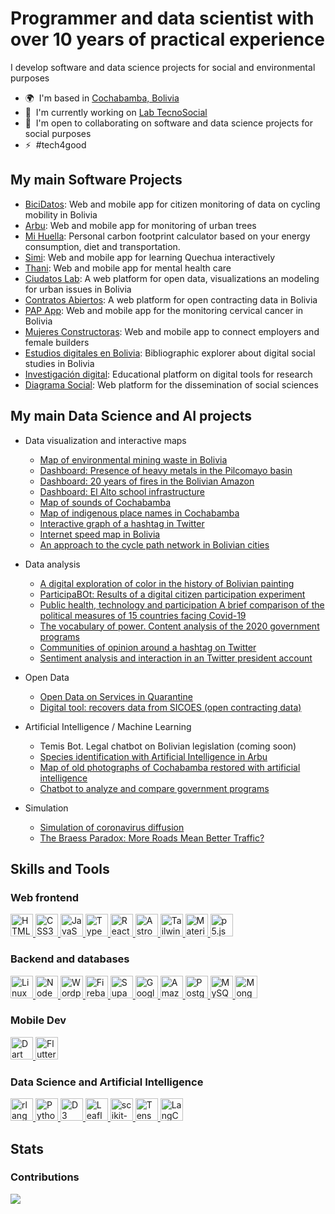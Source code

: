 # Programmer and data scientist with over 10 years of practical experience

I develop software and data science projects for social and environmental purposes

*   🌍  I'm based in [Cochabamba, Bolivia](https://es.wikipedia.org/wiki/Cochabamba)
*   🚀  I'm currently working on [Lab TecnoSocial](http://https://labtecnosocial.org/)
*   🤝  I'm open to collaborating on software and data science projects for social purposes
*   ⚡  #tech4good

## My main Software Projects
- [BiciDatos](http://bicidatos.org/): Web and mobile app for citizen monitoring of data on cycling mobility in Bolivia
- [Arbu](https://arbu.app/): Web and mobile app for monitoring of urban trees
- [Mi Huella](https://mihuella.app/): Personal carbon footprint calculator based on your energy consumption, diet and transportation.
- [Simi](https://simiquechua.app/): Web and mobile app for learning Quechua interactively
- [Thani](https://thaniconecta.app/): Web and mobile app for mental health care
- [Ciudatos Lab](https://ciudatoslab.org/): A web platform for open data, visualizations an modeling for urban issues in Bolivia
- [Contratos Abiertos](https://contratosabiertos-bo.org/): A web platform for open contracting data in Bolivia
- [PAP App](https://play.google.com/store/apps/details?id=org.labtecnosocial.pap_movil): Web and mobile app for the monitoring cervical cancer in Bolivia
- [Mujeres Constructoras](https://play.google.com/store/apps/details?id=org.latecnosocial.mujeres_constructoras): Web and mobile app to connect employers and female builders
- [Estudios digitales en Bolivia](https://labtecnosocial.org/app-bibdigital/): Bibliographic explorer about digital social studies in Bolivia
- [Investigación digital](https://investigacion-digital.org/): Educational platform on digital tools for research
- [Diagrama Social](https://diagramasocial.org/): Web platform for the dissemination of social sciences

## My main Data Science and AI projects
- Data visualization and interactive maps
  - [Map of environmental mining waste in Bolivia](https://www.connectas.org/especiales/bolivia-pais-de-la-tierra-envenenada/)
  - [Dashboard: Presence of heavy metals in the Pilcomayo basin](https://labtecnosocial.shinyapps.io/dashboard-pilcomayo/)
  - [Dashboard: 20 years of fires in the Bolivian Amazon](https://labtecnosocial.shinyapps.io/incendios-bol/)
  - [Dashboard: El Alto school infrastructure](https://labtecnosocial.org/dashboard-infraestructura-escolar-de-el-alto/)
  - [Map of sounds of Cochabamba](https://lab-tecnosocial.github.io/mapa-cocha-sonidos/)
  - [Map of indigenous place names in Cochabamba](https://lab-tecnosocial.github.io/mapa-cocha-toponimos/)
  - [Interactive graph of a hashtag in Twitter](https://labtecnosocial.org/grafo-interactivo-de-un-hashtag/)
  - [Internet speed map in Bolivia](https://labtecnosocial.org/mapa-de-velocidad-de-internet-en-bolivia)
  - [An approach to the cycle path network in Bolivian cities](https://labtecnosocial.org/una-aproximacion-a-la-red-de-ciclovias-en-las-ciudades-bolivianas/)

- Data analysis
  - [A digital exploration of color in the history of Bolivian painting](https://labtecnosocial.org/exploracion-digital-del-color-en-la-historia-de-la-pintura-boliviana/)
  - [ParticipaBOt: Results of a digital citizen participation experiment](https://labtecnosocial.org/participabot-resultados-de-un-experimento/)
  - [Public health, technology and participation
A brief comparison of the political measures of 15 countries facing Covid-19](https://labtecnosocial.org/salud-publica-tecnologia-y-participacion/)
  - [The vocabulary of power. Content analysis of the 2020 government programs](https://labtecnosocial.org/el-vocabulario-del-poder/)
  - [Communities of opinion around a hashtag on Twitter](https://alex-roc.github.io/rayo_e/)
  - [Sentiment analysis and interaction in an Twitter president account](https://alex-roc.github.io/EvoTwitter/)

- Open Data
  - [Open Data on Services in Quarantine](https://labtecnosocial.org/datos-abiertos-sobre-los-servicios-en-la-cuarentena/)
  - [Digital tool: recovers data from SICOES (open contracting data)](https://labtecnosocial.org/recupera-datos-de-sicoes/)

- Artificial Intelligence / Machine Learning
  - Temis Bot. Legal chatbot on Bolivian legislation (coming soon)
  - [Species identification with Artificial Intelligence in Arbu](https://play.google.com/store/apps/details?id=org.labtecnosocial.arbu.android&hl=es_BO)
  - [Map of old photographs of Cochabamba restored with artificial intelligence](https://labtecnosocial.org/app-cocha-antigua/)
  - [Chatbot to analyze and compare government programs](https://chat-progob.labtecnosocial.org/)

- Simulation
  - [Simulation of coronavirus diffusion](https://labtecnosocial.org/simulacion-de-difusion-de-coronavirus/)
  - [The Braess Paradox: More Roads Mean Better Traffic?](https://ciudatoslab.org/modelos/paradoja-braess/)
  


## Skills and Tools

### Web frontend
<a href="https://developer.mozilla.org/en-US/docs/Glossary/HTML5" target="_blank" rel="noreferrer">
    <img src="https://raw.githubusercontent.com/danielcranney/readme-generator/main/public/icons/skills/html5-colored.svg"
        width="36" height="36" alt="HTML5" />
</a>
<a href="https://www.w3.org/TR/CSS/#css" target="_blank" rel="noreferrer">
    <img src="https://raw.githubusercontent.com/danielcranney/readme-generator/main/public/icons/skills/css3-colored.svg"
        width="36" height="36" alt="CSS3" />
</a>
<a href="https://developer.mozilla.org/en-US/docs/Web/JavaScript" target="_blank" rel="noreferrer">
    <img src="https://raw.githubusercontent.com/danielcranney/readme-generator/main/public/icons/skills/javascript-colored.svg"
        width="36" height="36" alt="JavaScript" />
</a>
<a href="https://www.typescriptlang.org/" target="_blank" rel="noreferrer">
    <img src="https://raw.githubusercontent.com/danielcranney/readme-generator/main/public/icons/skills/typescript-colored.svg"
        width="36" height="36" alt="TypeScript" />
</a>
<a href="https://reactjs.org/" target="_blank" rel="noreferrer">
    <img src="https://raw.githubusercontent.com/danielcranney/readme-generator/main/public/icons/skills/react-colored.svg"
        width="36" height="36" alt="React" />
</a>
<a href="https://astro.build/" target="_blank" rel="noreferrer">
    <img src="https://avatars.githubusercontent.com/u/44914786?s=200&v=4" width="36" height="36" alt="Astro" />
</a>
<a href="https://tailwindcss.com/" target="_blank" rel="noreferrer">
    <img src="https://raw.githubusercontent.com/danielcranney/readme-generator/main/public/icons/skills/tailwindcss-colored.svg"
        width="36" height="36" alt="TailwindCSS" />
</a>
<a href="https://mui.com/" target="_blank" rel="noreferrer">
    <img src="https://raw.githubusercontent.com/danielcranney/readme-generator/main/public/icons/skills/materialui-colored.svg"
        width="36" height="36" alt="Material UI" />
</a>
<a href="https://p5js.org/" target="_blank" rel="noreferrer">
    <img src="https://blindedcyclops.neocities.org/p5js-icons/p5-sq-white-background.png" width="36" height="36" alt="p5.js" />
</a>


### Backend and databases
<a href="https://www.linux.org" target="_blank" rel="noreferrer">
    <img src="https://raw.githubusercontent.com/danielcranney/readme-generator/main/public/icons/skills/linux-colored.svg" width="36" height="36" alt="Linux" />
</a>
<a href="https://nodejs.org/en/" target="_blank" rel="noreferrer">
        <img src="https://raw.githubusercontent.com/danielcranney/readme-generator/main/public/icons/skills/nodejs-colored.svg"
            width="36" height="36" alt="NodeJS" />
</a>
<a href="https://wordpress.com" target="_blank" rel="noreferrer">
    <img src="https://raw.githubusercontent.com/danielcranney/readme-generator/main/public/icons/skills/wordpress-colored.svg" width="36" height="36" alt="Wordpress" 
a>
<a href="https://firebase.google.com/" target="_blank" rel="noreferrer">
    <img src="https://raw.githubusercontent.com/danielcranney/readme-generator/main/public/icons/skills/firebase-colored.svg"
        width="36" height="36" alt="Firebase" />
</a>
<a href="https://supabase.io/" target="_blank" rel="noreferrer"><img
        src="https://raw.githubusercontent.com/danielcranney/readme-generator/main/public/icons/skills/supabase-colored.svg"
        width="36" height="36" alt="Supabase" />
</a>
<a href="https://cloud.google.com/" target="_blank" rel="noreferrer"><img
        src="https://raw.githubusercontent.com/danielcranney/readme-generator/main/public/icons/skills/googlecloud-colored.svg"
        width="36" height="36" alt="Google Cloud" />
</a>
<a href="https://aws.amazon.com" target="_blank" rel="noreferrer">
    <img src="https://raw.githubusercontent.com/danielcranney/readme-generator/main/public/icons/skills/aws-colored.svg" width="36" height="36" alt="Amazon Web Services" />
</a>
<a href="https://www.postgresql.org/" target="_blank" rel="noreferrer">
    <img src="https://raw.githubusercontent.com/danielcranney/readme-generator/main/public/icons/skills/postgresql-colored.svg"
        width="36" height="36" alt="PostgreSQL" />
</a>
<a href="https://www.mysql.com/" target="_blank" rel="noreferrer">
    <img src="https://raw.githubusercontent.com/danielcranney/readme-generator/main/public/icons/skills/mysql-colored.svg" width="36" height="36" alt="MySQL" />
</a>
<a href="https://www.mongodb.com/" target="_blank" rel="noreferrer">
    <img src="https://raw.githubusercontent.com/danielcranney/readme-generator/main/public/icons/skills/mongodb-colored.svg" width="36" height="36" alt="MongoDB" />
</a>

### Mobile Dev

<a href="https://dart.dev/" target="_blank" rel="noreferrer">
    <img src="https://raw.githubusercontent.com/danielcranney/readme-generator/main/public/icons/skills/dart-colored.svg"
        width="36" height="36" alt="Dart" />
</a>
<a href="https://flutter.dev/" target="_blank" rel="noreferrer">
    <img src="https://raw.githubusercontent.com/danielcranney/readme-generator/main/public/icons/skills/flutter-colored.svg"
        width="36" height="36" alt="Flutter" />
</a>

### Data Science and Artificial Intelligence

<a href="https://www.r-project.org/" target="_blank" rel="noreferrer">
    <img src="https://raw.githubusercontent.com/danielcranney/readme-generator/main/public/icons/skills/rlang-colored.svg"
        width="36" height="36" alt="rlang" />
</a>
<a href="https://www.python.org/" target="_blank" rel="noreferrer">
    <img src="https://raw.githubusercontent.com/danielcranney/readme-generator/main/public/icons/skills/python-colored.svg"
        width="36" height="36" alt="Python" />
</a>
<a href="https://d3js.org/" target="_blank" rel="noreferrer">
    <img src="https://avatars.githubusercontent.com/u/1562726?v=4" width="36" height="36" alt="D3" />
</a>
<a href="https://leafletjs.com/" target="_blank" rel="noreferrer">
    <img src="https://avatars.githubusercontent.com/u/2854298?s=200&v=4" width="36" height="36" alt="Leaflet" />
</a>
<a href="https://scikit-learn.org/stable/" target="_blank" rel="noreferrer">
    <img src="https://icon.icepanel.io/Technology/svg/scikit-learn.svg" width="36" height="36" alt="scikit-learn
" />
</a>
<a href="https://www.tensorflow.org/" target="_blank" rel="noreferrer">
    <img src="https://raw.githubusercontent.com/danielcranney/readme-generator/main/public/icons/skills/tensorflow-colored.svg"
        width="36" height="36" alt="TensorFlow" />
</a>
<a href="https://www.langchain.com/" target="_blank" rel="noreferrer">
    <img src="https://avatars.githubusercontent.com/u/126733545?s=200&v=4"
        width="36" height="36" alt="LangChain" />
</a>
                      

## Stats
### Contributions
<a href="http://www.github.com/alex-roc">
    <img
        src="https://github-readme-streak-stats.herokuapp.com/?user=alex-roc&stroke=ffffff&background=1c1917&ring=22c55e&fire=22c55e&currStreakNum=ffffff&currStreakLabel=22c55e&sideNums=ffffff&sideLabels=ffffff&dates=ffffff&hide_border=true" />
</a>

